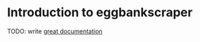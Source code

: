 # Introduction to eggbankscraper

TODO: write [great documentation](http://jacobian.org/writing/what-to-write/)
